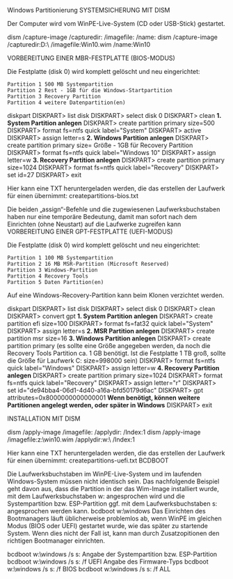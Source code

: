 Windows Partitionierung
SYSTEMSICHERUNG MIT DISM

Der Computer wird vom WinPE-Live-System (CD oder USB-Stick) gestartet.

dism /capture-image /capturedir:<Quelle> /imagefile:<Ziel> /name:<Beschreibung>
dism /capture-image /capturedir:D:\ /imagefile:Win10.wim /name:Win10

VORBEREITUNG EINER MBR-FESTPLATTE (BIOS-MODUS)

Die Festplatte (disk 0) wird komplett gelöscht und neu eingerichtet:

    Partition 1 500 MB Systempartition
    Partition 2 Rest - 1GB für die Windows-Startpartition
    Partition 3 Recovery Partition
    Partition 4 weitere Datenpartition(en)

diskpart
DISKPART> list disk
DISKPART> select disk 0
DISKPART> clean
**1. System Partition anlegen**
DISKPART> create partition primary size=500
DISKPART> format fs=ntfs quick label="System"
DISKPART> active
DISKPART> assign letter=s
**2. Windows Partition anlegen**
DISKPART> create partition primary size= Größe - 1GB für Recovery Partition
DISKPART> format fs=ntfs quick label="Windows 10"
DISKPART> assign letter=w
**3. Recovery Partition anlegen**
DISKPART> create partition primary size=1024
DISKPART> format fs=ntfs quick label="Recovery"
DISKPART> set id=27
DISKPART> exit

Hier kann eine TXT heruntergeladen werden, die das erstellen der Laufwerk für einen übernimmt: createpartitions-bios.txt

Die beiden „assign“-Befehle und die zugewiesenen Laufwerksbuchstaben haben nur eine temporäre Bedeutung, damit man sofort nach dem Einrichten (ohne Neustart) auf die Laufwerke zugreifen kann
VORBEREITUNG EINER GPT-FESTPLATTE (UEFI-MODUS)

Die Festplatte (disk 0) wird komplett gelöscht und neu eingerichtet:

    Partition 1 100 MB Systempartition
    Partition 2 16 MB MSR-Partition (Microsoft Reserved)
    Partition 3 Windows-Partition
    Partition 4 Recovery Tools
    Partition 5 Daten Partition(en)

Auf eine Windows-Recovery-Partition kann beim Klonen verzichtet werden.

diskpart
DISKPART> list disk
DISKPART> select disk 0
DISKPART> clean
DISKPART> convert gpt
**1. System Partition anlegen**
DISKPART> create partition efi size=100
DISKPART> format fs=fat32 quick label="System"
DISKPART> assign letter=s
**2. MSR Partition anlegen**
DISKPART> create partition msr size=16
**3. Windows Partition anlegen**
DISKPART> create partition primary (es sollte eine Größe angegeben werden, da noch die Recovery Tools Partition ca. 1 GB benötigt. Ist die Festplatte 1 TB groß, sollte die Größe für Laufwerk C: size=998000 sein)
DISKPART> format fs=ntfs quick label="Windows"
DISKPART> assign letter=w
**4. Recovery Partition anlegen**
DISKPART> create partition primary size=1024
DISKPART> format fs=ntfs quick label="Recovery"
DISKPART> assign letter="r"
DISKPART> set id="de94bba4-06d1-4d40-a16a-bfd50179d6ac"
DISKPART> gpt attributes=0x8000000000000001
**Wenn benötigt, können weitere Partitionen angelegt werden, oder später in Windows**
DISKPART> exit

INSTALLATION MIT DISM

dism /apply-image /imagefile:<Quelle> /applydir:<Ziel> /Index:1
dism /apply-image /imagefile:z:\win10.wim /applydir:w:\ /Index:1

Hier kann eine TXT heruntergeladen werden, die das erstellen der Laufwerk für einen übernimmt: createpartitions-uefi.txt
BCDBOOT

Die Laufwerksbuchstaben im WinPE-Live-System und im laufenden Windows-System müssen nicht identisch sein. Das nachfolgende Beispiel geht davon aus, dass die Partition in der das Wim-Image installiert wurde, mit dem Laufwerksbuchstaben w: angesprochen wird und die Systempartition bzw. ESP-Partition ggf. mit dem Laufwerksbuchstaben s: angesprochen werden kann. bcdboot w:\windows Das Einrichten des Bootmanagers läuft üblicherweise problemlos ab, wenn WinPE im gleichen Modus (BIOS oder UEFI) gestartet wurde, wie das später zu startende System. Wenn dies nicht der Fall ist, kann man durch Zusatzopitionen den richtigen Bootmanager einrichten.

bcdboot w:\windows /s s: Angabe der Systempartition bzw. ESP-Partition
bcdboot w:\windows /s s: /f UEFI Angabe des Firmware-Typs
bcdboot w:\windows /s s: /f BIOS
bcdboot w:\windows /s s: /f ALL

